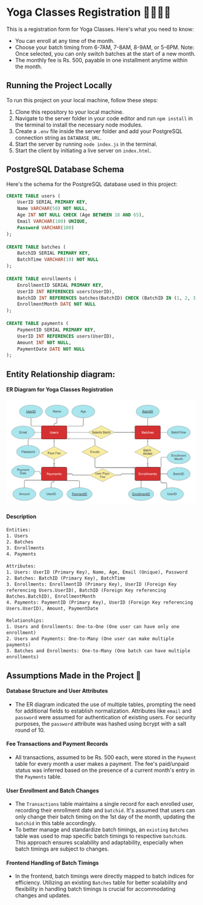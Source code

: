 # Yoga Classes Registration 🧘‍♀️🧘‍♂️

This is a registration form for Yoga Classes. Here's what you need to know:

- You can enroll at any time of the month.
- Choose your batch timing from 6-7AM, 7-8AM, 8-9AM, or 5-6PM. Note: Once selected, you can only switch batches at the start of a new month.
- The monthly fee is Rs. 500, payable in one installment anytime within the month.

## Running the Project Locally

To run this project on your local machine, follow these steps:

1. Clone this repository to your local machine.
2. Navigate to the server folder in your code editor and run `npm install` in the terminal to install the necessary node modules.
3. Create a `.env` file inside the server folder and add your PostgreSQL connection string as `DATABASE_URL`.
4. Start the server by running `node index.js` in the terminal.
5. Start the client by initiating a live server on `index.html`.

## PostgreSQL Database Schema

Here's the schema for the PostgreSQL database used in this project:

```sql
CREATE TABLE users (
    UserID SERIAL PRIMARY KEY,
    Name VARCHAR(50) NOT NULL,
    Age INT NOT NULL CHECK (Age BETWEEN 18 AND 65),
    Email VARCHAR(100) UNIQUE,
    Password VARCHAR(100)
);

CREATE TABLE batches (
    BatchID SERIAL PRIMARY KEY,
    BatchTime VARCHAR(10) NOT NULL
);

CREATE TABLE enrollments (
    EnrollmentID SERIAL PRIMARY KEY,
    UserID INT REFERENCES users(UserID),
    BatchID INT REFERENCES batches(BatchID) CHECK (BatchID IN (1, 2, 3, 4)), -- Assuming 6-7AM = 1, 7-8AM = 2, 8-9AM = 3, 5-6PM = 4
    EnrollmentMonth DATE NOT NULL
);

CREATE TABLE payments (
    PaymentID SERIAL PRIMARY KEY,
    UserID INT REFERENCES users(UserID),
    Amount INT NOT NULL,
    PaymentDate DATE NOT NULL
);

```   

## Entity Relationship diagram:   

#### ER Diagram for Yoga Classes Registration  

![ER Diagram](https://github.com/code4Y/yoga-classes-admission/blob/main/ER-Diagram.png)   

   
#### Description   

```
Entities:
1. Users
2. Batches
3. Enrollments
4. Payments

Attributes:
1. Users: UserID (Primary Key), Name, Age, Email (Unique), Password
2. Batches: BatchID (Primary Key), BatchTime
3. Enrollments: EnrollmentID (Primary Key), UserID (Foreign Key referencing Users.UserID), BatchID (Foreign Key referencing Batches.BatchID), EnrollmentMonth
4. Payments: PaymentID (Primary Key), UserID (Foreign Key referencing Users.UserID), Amount, PaymentDate

Relationships:
1. Users and Enrollments: One-to-One (One user can have only one enrollment)
2. Users and Payments: One-to-Many (One user can make multiple payments)
3. Batches and Enrollments: One-to-Many (One batch can have multiple enrollments)

```


## Assumptions Made in the Project 🤔    

    
#### Database Structure and User Attributes    
- The ER diagram indicated the use of multiple tables, prompting the need for additional fields to establish normalization. Attributes like `email` and `password` were assumed for authentication of existing users. For security purposes, the `password` attribute was hashed using bcrypt with a salt round of 10.
    
#### Fee Transactions and Payment Records    
- All transactions, assumed to be Rs. 500 each, were stored in the `Payment` table for every month a user makes a payment. The fee's paid/unpaid status was inferred based on the presence of a current month's entry in the `Payments` table.

#### User Enrollment and Batch Changes    
- The `Transactions` table maintains a single record for each enrolled user, recording their enrollment date and `batchid`. It's assumed that users can only change their batch timing on the 1st day of the month, updating the `batchid` in this table accordingly.
- To better manage and standardize batch timings, an `existing` `Batches` table was used to map specific batch timings to respective `batchid`s. This approach ensures scalability and adaptability, especially when batch timings are subject to changes.

#### Frontend Handling of Batch Timings    
- In the frontend, batch timings were directly mapped to batch indices for efficiency. Utilizing an existing `Batches` table for better scalability and flexibility in handling batch timings is crucial for accommodating changes and updates.    
